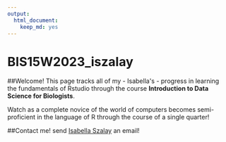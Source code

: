 ```yaml
---
output: 
  html_document: 
    keep_md: yes
---
```

# BIS15W2023_iszalay

##Welcome!
This page tracks all of my - Isabella's - progress in learning the fundamentals of Rstudio through the course **Introduction to Data Science for Biologists**.

Watch as a complete novice of the world of computers becomes semi-proficient in the language of R through the course of a single quarter!

##Contact me!
send [Isabella Szalay](imszalay@ucdavis.edu) an email!